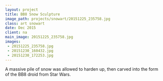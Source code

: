 ```yaml
---
layout: project
title: BB8 Snow Sculpture
image_path: projects/snowart/20151225_235758.jpg
class: art snowart
date: Dec 2015
client: na
main_image: 20151225_235758.jpg
images:
 - 20151225_235758.jpg
 - 20151230_160432.jpg
 - 20151230_172253.jpg
---
```


A massive pile of snow was allowed to harden up, then carved into the form of the BB8 droid from Star Wars.
